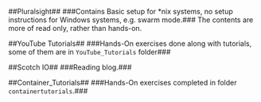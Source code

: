 ##Pluralsight##
###Contains Basic setup for *nix systems, no setup instructions for Windows systems, e.g. swarm mode.###
The contents are more of read only, rather than hands-on.

##YouTube Tutorials##
###Hands-On exercises done along with tutorials, some of them are in `YouTube_Tutorials` folder###

##Scotch IO##
###Reading blog.###

##Container_Tutorials##
###Hands-On exercises completed in folder `containertutorials`.###

